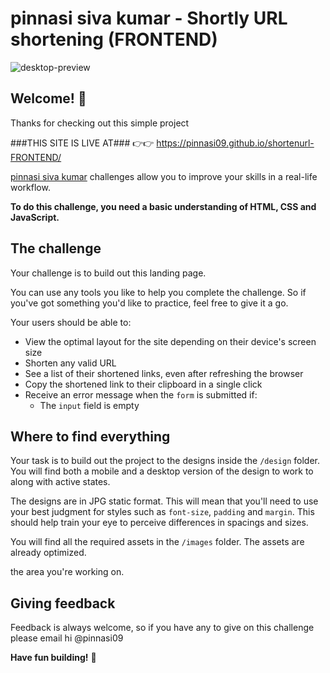 # pinnasi siva kumar - Shortly URL shortening (FRONTEND)

![desktop-preview](https://github.com/pinnasi09/shortenurl-FRONTEND/assets/148488107/68856192-5418-4a35-bec5-4e62a89d8553)



## Welcome! 👋

Thanks for checking out this simple project

###THIS SITE IS LIVE AT###
👉👉   https://pinnasi09.github.io/shortenurl-FRONTEND/

[pinnasi siva kumar](https://www.github.com/pinnai09) challenges allow you to improve your skills in a real-life workflow.

**To do this challenge, you need a basic understanding of HTML, CSS and JavaScript.**

## The challenge

Your challenge is to build out this landing page.

You can use any tools you like to help you complete the challenge. So if you've got something you'd like to practice, feel free to give it a go.

Your users should be able to:

- View the optimal layout for the site depending on their device's screen size
- Shorten any valid URL
- See a list of their shortened links, even after refreshing the browser
- Copy the shortened link to their clipboard in a single click
- Receive an error message when the `form` is submitted if:
  - The `input` field is empty



## Where to find everything

Your task is to build out the project to the designs inside the `/design` folder. You will find both a mobile and a desktop version of the design to work to along with active states.

The designs are in JPG static format. This will mean that you'll need to use your best judgment for styles such as `font-size`, `padding` and `margin`. This should help train your eye to perceive differences in spacings and sizes.


You will find all the required assets in the `/images` folder. The assets are already optimized.



 the area you're working on.

## Giving feedback

Feedback is always welcome, so if you have any to give on this challenge please email hi @pinnasi09


**Have fun building!** 🚀
